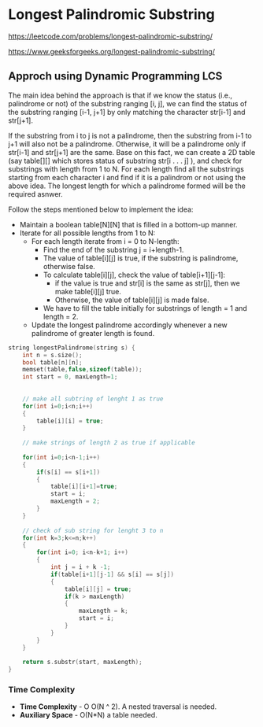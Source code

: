 # Longest Palindromic Substring

https://leetcode.com/problems/longest-palindromic-substring/

https://www.geeksforgeeks.org/longest-palindromic-substring/

## Approch using Dynamic Programming LCS
The main idea behind the approach is that if we know the status (i.e., palindrome or not) of the substring ranging [i, j], we can find the status of the substring ranging [i-1, j+1] by only matching the character str[i-1] and str[j+1].

If the substring from i to j is not a palindrome, then the substring from i-1 to j+1 will also not be a palindrome. Otherwise, it will be a palindrome only if str[i-1] and str[j+1] are the same.
Base on this fact, we can create a 2D table (say table[][] which stores status of substring str[i . . . j] ), and check for substrings with length from 1 to N. For each length find all the substrings starting from each character i and find if it is a palindrom or not using the above idea. The longest length for which a palindrome formed will be the required asnwer.

Follow the steps mentioned below to implement the idea:

- Maintain a boolean table[N][N] that is filled in a bottom-up manner.
- Iterate for all possible lengths from 1 to N:
    - For each length iterate from i = 0 to N-length:
        - Find the end of the substring j = i+length-1.
        - The value of table[i][j] is true, if the substring is palindrome, otherwise false.
        - To calculate table[i][j], check the value of table[i+1][j-1]:
            - if the value is true and str[i] is the same as str[j], then we make table[i][j] true.
            - Otherwise, the value of table[i][j] is made false.
        - We have to fill the table initially for substrings of length = 1 and length = 2.
    - Update the longest palindrome accordingly whenever a new palindrome of greater length is found.

```cpp
string longestPalindrome(string s) {
    int n = s.size();
    bool table[n][n];
    memset(table,false,sizeof(table));
    int start = 0, maxLength=1;
    
    
    // make all subtring of lenght 1 as true
    for(int i=0;i<n;i++)
    {
        table[i][i] = true;
    }
    
    // make strings of length 2 as true if applicable
    
    for(int i=0;i<n-1;i++)
    {
        if(s[i] == s[i+1])
        {
            table[i][i+1]=true;
            start = i;
            maxLength = 2;
        }
    }
    
    // check of sub string for lenght 3 to n
    for(int k=3;k<=n;k++)
    {
        for(int i=0; i<n-k+1; i++)
        {
            int j = i + k -1;
            if(table[i+1][j-1] && s[i] == s[j])
            {
                table[i][j] = true;
                if(k > maxLength)
                {
                    maxLength = k;
                    start = i;
                }
            }
        }
    }
    
    return s.substr(start, maxLength);
}
```

### Time Complexity
- **Time Complexity** -  O O(N ^ 2). A nested traversal is needed.
- **Auxiliary Space** - O(N*N) a table needed.